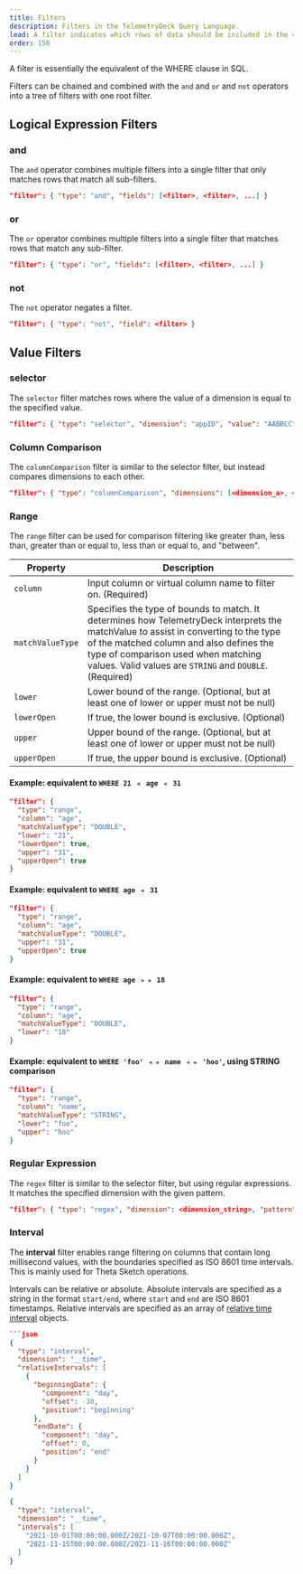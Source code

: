 ```yaml
---
title: Filters
description: Filters in the TelemetryDeck Query Language.
lead: A filter indicates which rows of data should be included in the computation for a query.
order: 150
---
```


A filter is essentially the equivalent of the WHERE clause in SQL.

Filters can be chained and combined with the `and` and `or` and `not` operators into a tree of filters with one root filter.

## Logical Expression Filters

### and

The `and` operator combines multiple filters into a single filter that only matches rows that match all sub-filters.

```json
"filter": { "type": "and", "fields": [<filter>, <filter>, ...] }
```

### or

The `or` operator combines multiple filters into a single filter that matches rows that match any sub-filter.

```json
"filter": { "type": "or", "fields": [<filter>, <filter>, ...] }
```

### not

The `not` operator negates a filter.

```json
"filter": { "type": "not", "field": <filter> }
```

## Value Filters

### selector

The `selector` filter matches rows where the value of a dimension is equal to the specified value.

```json
"filter": { "type": "selector", "dimension": "appID", "value": "AABBCC" }
```

### Column Comparison

The `columnComparison` filter is similar to the selector filter, but instead compares dimensions to each other.

```json
"filter": { "type": "columnComparison", "dimensions": [<dimension_a>, <dimension_b>] }
```

### Range

The `range` filter can be used for comparison filtering like greater than, less than, greater than or equal to, less than or equal to, and "between".

| Property         | Description                                                                                                                                                                                                                                                                      |
| ---------------- | -------------------------------------------------------------------------------------------------------------------------------------------------------------------------------------------------------------------------------------------------------------------------------- |
| `column`         | Input column or virtual column name to filter on. (Required)                                                                                                                                                                                                                     |
| `matchValueType` | Specifies the type of bounds to match. It determines how TelemetryDeck interprets the matchValue to assist in converting to the type of the matched column and also defines the type of comparison used when matching values. Valid values are `STRING` and `DOUBLE`. (Required) |
| `lower`          | Lower bound of the range. (Optional, but at least one of lower or upper must not be null)                                                                                                                                                                                        |
| `lowerOpen`      | If true, the lower bound is exclusive. (Optional)                                                                                                                                                                                                                                |
| `upper`          | Upper bound of the range. (Optional, but at least one of lower or upper must not be null)                                                                                                                                                                                        |
| `upperOpen`      | If true, the upper bound is exclusive. (Optional)                                                                                                                                                                                                                                |

#### Example: equivalent to `WHERE 21 ﹤ age ﹤ 31`

```json
"filter": {
  "type": "range",
  "column": "age",
  "matchValueType": "DOUBLE",
  "lower": "21",
  "lowerOpen": true,
  "upper": "31",
  "upperOpen": true
}
```

#### Example: equivalent to `WHERE age ﹤ 31`

```json
"filter": {
  "type": "range",
  "column": "age",
  "matchValueType": "DOUBLE",
  "upper": "31",
  "upperOpen": true
}
```

#### Example: equivalent to `WHERE age ﹥﹦ 18`

```json
"filter": {
  "type": "range",
  "column": "age",
  "matchValueType": "DOUBLE",
  "lower": "18"
}
```

#### Example: equivalent to `WHERE 'foo' ﹤﹦ name ﹤﹦ 'hoo'`, using STRING comparison

```json
"filter": {
  "type": "range",
  "column": "name",
  "matchValueType": "STRING",
  "lower": "foo",
  "upper": "hoo"
}
```

### Regular Expression

The `regex` filter is similar to the selector filter, but using regular expressions. It matches the specified dimension with the given pattern.

```json
"filter": { "type": "regex", "dimension": <dimension_string>, "pattern": <pattern_string> }
```

### Interval

The **interval** filter enables range filtering on columns that contain long millisecond values, with the boundaries specified as ISO 8601 time intervals. This is mainly used for Theta Sketch operations.

Intervals can be relative or absolute. Absolute intervals are specified as a string in the format `start/end`, where `start` and `end` are ISO 8601 timestamps. Relative intervals are specified as an array of [relative time interval](/docs/tql/time-intervals/) objects.

````json
```json
{
  "type": "interval",
  "dimension": "__time",
  "relativeIntervals": [
    {
      "beginningDate": {
        "component": "day",
        "offset": -30,
        "position": "beginning"
      },
      "endDate": {
        "component": "day",
        "offset": 0,
        "position": "end"
      }
    }
  ]
}
````

```json
{
  "type": "interval",
  "dimension": "__time",
  "intervals": [
    "2021-10-01T00:00:00.000Z/2021-10-07T00:00:00.000Z",
    "2021-11-15T00:00:00.000Z/2021-11-16T00:00:00.000Z"
  ]
}
```
